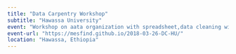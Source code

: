 ```yaml
---
title: "Data Carpentry Workshop"
subtitle: "Hawassa University"
event: "Workshop on aata organization with spreadsheet,data cleaning with open refine and data Analysis with R"
event-url: "https://mesfind.github.io/2018-03-26-DC-HU/"
location: "Hawassa, Ethiopia"
---
```

